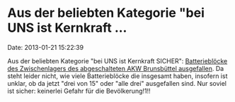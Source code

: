 Aus der beliebten Kategorie \"bei UNS ist Kernkraft \...
========================================================

Date: 2013-01-21 15:22:39

Aus der beliebten Kategorie \"bei UNS ist Kernkraft SICHER\":
[Batterieblöcke des Zwischenlagers des abgeschalteten AKW Brunsbüttel
ausgefallen](http://www.mopo.de/umland/im-zwischenlager-akw-brunsbuettel--brennstaebe-lager-defekt,5066728,21469330.html).
Da steht leider nicht, wie viele Batterieblöcke die insgesamt haben,
insofern ist unklar, ob da jetzt \"drei von 15\" oder \"alle drei\"
ausgefallen sind. Nur soviel ist sicher: keinerlei Gefahr für die
Bevölkerung!1!!
